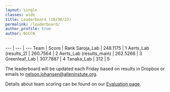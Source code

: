 ```yaml
---
layout: single
classes: wide
title: Leaderboard (10/30/23)
permalink: /leaderboard/
author_profile: true
author: BICCN
---
```


--- | --- | --- 
Team | Score | Rank
Saroja_Lab | 248.1175 | 1
Aerts_Lab (results_2) | 260.7564 | 2
Aerts_Lab (results_main) | 262.5266 | 3
Greenleaf_Lab | 307.7887 | 4
Tanaka_Lab | 312 | 5

The leaderboard will be updated each Friday based on results in Dropbox or emails to nelson.johansen@alleninstute.org.

Details about team scoring can be found on our [Evaluation page](https://biccnchallenge.org/evaluation/#evaluation-metrics).

